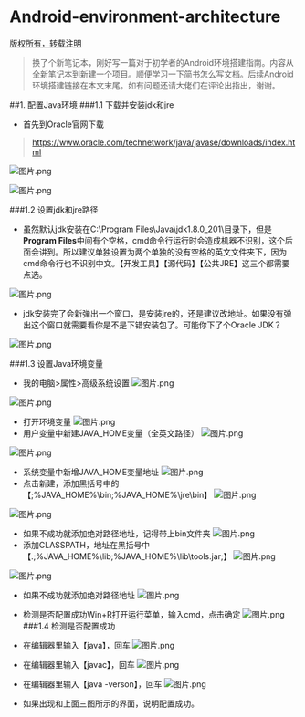 # Android-environment-architecture

[版权所有，转载注明]()

>换了个新笔记本，刚好写一篇对于初学者的Android环境搭建指南。内容从全新笔记本到新建一个项目。顺便学习一下简书怎么写文档。后续Android环境搭建链接在本文末尾。如有问题还请大佬们在评论出指出，谢谢。

##1.  配置Java环境
###1.1  下载并安装jdk和jre

- 首先到Oracle官网下载
>https://www.oracle.com/technetwork/java/javase/downloads/index.html

![图片.png](https://upload-images.jianshu.io/upload_images/3722198-381355d0a2e72589.png?imageMogr2/auto-orient/strip%7CimageView2/2/w/1240)

![图片.png](https://upload-images.jianshu.io/upload_images/3722198-dd9d9c44cb977d75.png?imageMogr2/auto-orient/strip%7CimageView2/2/w/1240)

###1.2  设置jdk和jre路径

- 虽然默认jdk安装在C:\Program Files\Java\jdk1.8.0_201\目录下，但是**Program Files**中间有个空格，cmd命令行运行时会造成机器不识别，这个后面会讲到。所以建议单独设置为两个单独的没有空格的英文文件夹下，因为cmd命令行也不识别中文。【开发工具】【源代码】【公共JRE】这三个都需要点选。

![图片.png](https://upload-images.jianshu.io/upload_images/3722198-5e3fd1b3a115819d.png?imageMogr2/auto-orient/strip%7CimageView2/2/w/1240)

- jdk安装完了会新弹出一个窗口，是安装jre的，还是建议改地址。如果没有弹出这个窗口就需要看你是不是下错安装包了。可能你下了个Oracle JDK？

![图片.png](https://upload-images.jianshu.io/upload_images/3722198-628e59ccdfcd6319.png?imageMogr2/auto-orient/strip%7CimageView2/2/w/1240)

###1.3  设置Java环境变量

- 我的电脑>属性>高级系统设置
![图片.png](https://upload-images.jianshu.io/upload_images/3722198-9ab1ca6cba6a39ba.png?imageMogr2/auto-orient/strip%7CimageView2/2/w/1240)

![图片.png](https://upload-images.jianshu.io/upload_images/3722198-1d8841797e0f22a0.png?imageMogr2/auto-orient/strip%7CimageView2/2/w/1240)

- 打开环境变量
![图片.png](https://upload-images.jianshu.io/upload_images/3722198-5ff936a9971abe26.png?imageMogr2/auto-orient/strip%7CimageView2/2/w/1240)
- 用户变量中新建JAVA_HOME变量（全英文路径）
![图片.png](https://upload-images.jianshu.io/upload_images/3722198-26b3ca9a400197b7.png?imageMogr2/auto-orient/strip%7CimageView2/2/w/1240)

![图片.png](https://upload-images.jianshu.io/upload_images/3722198-6d6b373ffe52f73d.png?imageMogr2/auto-orient/strip%7CimageView2/2/w/1240)
- 系统变量中新增JAVA_HOME变量地址
![图片.png](https://upload-images.jianshu.io/upload_images/3722198-f856f7c258b917c2.png?imageMogr2/auto-orient/strip%7CimageView2/2/w/1240)
- 点击新建，添加黑括号中的【;%JAVA_HOME%\bin;%JAVA_HOME%\jre\bin】
![图片.png](https://upload-images.jianshu.io/upload_images/3722198-9ab2045684011d91.png?imageMogr2/auto-orient/strip%7CimageView2/2/w/1240)

![图片.png](https://upload-images.jianshu.io/upload_images/3722198-203fb9ec184a4ae9.png?imageMogr2/auto-orient/strip%7CimageView2/2/w/1240)
- 如果不成功就添加绝对路径地址，记得带上bin文件夹
![图片.png](https://upload-images.jianshu.io/upload_images/3722198-6914dc5a863b0b66.png?imageMogr2/auto-orient/strip%7CimageView2/2/w/1240)
- 添加CLASSPATH，地址在黑括号中【.;%JAVA_HOME%\lib;%JAVA_HOME%\lib\tools.jar;】
![图片.png](https://upload-images.jianshu.io/upload_images/3722198-42dda42b4184be4d.png?imageMogr2/auto-orient/strip%7CimageView2/2/w/1240)

![图片.png](https://upload-images.jianshu.io/upload_images/3722198-cc6fdc9807861ded.png?imageMogr2/auto-orient/strip%7CimageView2/2/w/1240)
- 如果不成功就添加绝对路径地址
![图片.png](https://upload-images.jianshu.io/upload_images/3722198-18e69264ffda7249.png?imageMogr2/auto-orient/strip%7CimageView2/2/w/1240)
- 检测是否配置成功Win+R打开运行菜单，输入cmd，点击确定
![图片.png](https://upload-images.jianshu.io/upload_images/3722198-170b245db68e01d5.png?imageMogr2/auto-orient/strip%7CimageView2/2/w/1240)
###1.4 检测是否配置成功
- 在编辑器里输入【java】，回车
![图片.png](https://upload-images.jianshu.io/upload_images/3722198-b506cc0a2ca6aad2.png?imageMogr2/auto-orient/strip%7CimageView2/2/w/1240)
- 在编辑器里输入【javac】，回车
![图片.png](https://upload-images.jianshu.io/upload_images/3722198-7e896704f1a87acc.png?imageMogr2/auto-orient/strip%7CimageView2/2/w/1240)
- 在编辑器里输入【java -verson】，回车
![图片.png](https://upload-images.jianshu.io/upload_images/3722198-2edd656373ea94ed.png?imageMogr2/auto-orient/strip%7CimageView2/2/w/1240)

- 如果出现和上面三图所示的界面，说明配置成功。
